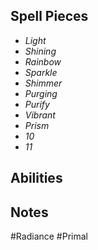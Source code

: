 ## Spell Pieces
- *Light*
- *Shining*
- *Rainbow*
- *Sparkle*
- *Shimmer*
- *Purging*
- *Purify*
- *Vibrant*
- *Prism*
- *10*
- *11*


## Abilities


## Notes
#Radiance #Primal 